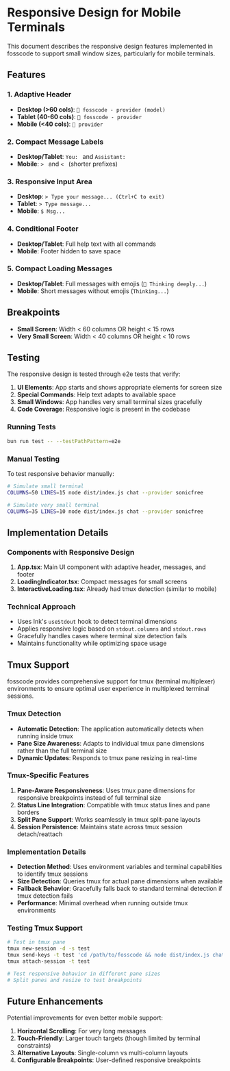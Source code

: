 # Responsive Design for Mobile Terminals

This document describes the responsive design features implemented in fosscode to support small window sizes, particularly for mobile terminals.

## Features

### 1. Adaptive Header

- **Desktop (>60 cols)**: `🤖 fosscode - provider (model)`
- **Tablet (40-60 cols)**: `🤖 fosscode - provider`
- **Mobile (<40 cols)**: `🤖 provider`

### 2. Compact Message Labels

- **Desktop/Tablet**: `You: ` and `Assistant: `
- **Mobile**: `> ` and `< ` (shorter prefixes)

### 3. Responsive Input Area

- **Desktop**: `> Type your message... (Ctrl+C to exit)`
- **Tablet**: `> Type message...`
- **Mobile**: `$ Msg...`

### 4. Conditional Footer

- **Desktop/Tablet**: Full help text with all commands
- **Mobile**: Footer hidden to save space

### 5. Compact Loading Messages

- **Desktop/Tablet**: Full messages with emojis (`🤔 Thinking deeply...`)
- **Mobile**: Short messages without emojis (`Thinking...`)

## Breakpoints

- **Small Screen**: Width < 60 columns OR height < 15 rows
- **Very Small Screen**: Width < 40 columns OR height < 10 rows

## Testing

The responsive design is tested through e2e tests that verify:

1. **UI Elements**: App starts and shows appropriate elements for screen size
2. **Special Commands**: Help text adapts to available space
3. **Small Windows**: App handles very small terminal sizes gracefully
4. **Code Coverage**: Responsive logic is present in the codebase

### Running Tests

```bash
bun run test -- --testPathPattern=e2e
```

### Manual Testing

To test responsive behavior manually:

```bash
# Simulate small terminal
COLUMNS=50 LINES=15 node dist/index.js chat --provider sonicfree

# Simulate very small terminal
COLUMNS=35 LINES=10 node dist/index.js chat --provider sonicfree
```

## Implementation Details

### Components with Responsive Design

1. **App.tsx**: Main UI component with adaptive header, messages, and footer
2. **LoadingIndicator.tsx**: Compact messages for small screens
3. **InteractiveLoading.tsx**: Already had tmux detection (similar to mobile)

### Technical Approach

- Uses Ink's `useStdout` hook to detect terminal dimensions
- Applies responsive logic based on `stdout.columns` and `stdout.rows`
- Gracefully handles cases where terminal size detection fails
- Maintains functionality while optimizing space usage

## Tmux Support

fosscode provides comprehensive support for tmux (terminal multiplexer) environments to ensure optimal user experience in multiplexed terminal sessions.

### Tmux Detection

- **Automatic Detection**: The application automatically detects when running inside tmux
- **Pane Size Awareness**: Adapts to individual tmux pane dimensions rather than the full terminal size
- **Dynamic Updates**: Responds to tmux pane resizing in real-time

### Tmux-Specific Features

1. **Pane-Aware Responsiveness**: Uses tmux pane dimensions for responsive breakpoints instead of full terminal size
2. **Status Line Integration**: Compatible with tmux status lines and pane borders
3. **Split Pane Support**: Works seamlessly in tmux split-pane layouts
4. **Session Persistence**: Maintains state across tmux session detach/reattach

### Implementation Details

- **Detection Method**: Uses environment variables and terminal capabilities to identify tmux sessions
- **Size Detection**: Queries tmux for actual pane dimensions when available
- **Fallback Behavior**: Gracefully falls back to standard terminal detection if tmux detection fails
- **Performance**: Minimal overhead when running outside tmux environments

### Testing Tmux Support

```bash
# Test in tmux pane
tmux new-session -d -s test
tmux send-keys -t test 'cd /path/to/fosscode && node dist/index.js chat --provider sonicfree' C-m
tmux attach-session -t test

# Test responsive behavior in different pane sizes
# Split panes and resize to test breakpoints
```

## Future Enhancements

Potential improvements for even better mobile support:

1. **Horizontal Scrolling**: For very long messages
2. **Touch-Friendly**: Larger touch targets (though limited by terminal constraints)
3. **Alternative Layouts**: Single-column vs multi-column layouts
4. **Configurable Breakpoints**: User-defined responsive breakpoints
